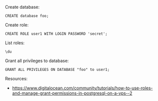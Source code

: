 Create database:

```
CREATE database foo;
```

Create role:

```
CREATE ROLE user1 WITH LOGIN PASSWORD 'secret';
```

List roles:

```
\du
```

Grant all privileges to database:

```
GRANT ALL PRIVILEGES ON DATABASE "foo" to user1;
```

Resources:

- https://www.digitalocean.com/community/tutorials/how-to-use-roles-and-manage-grant-permissions-in-postgresql-on-a-vps--2
